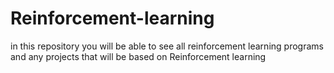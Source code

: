 # Reinforcement-learning
in this  repository you will be able to see all reinforcement learning programs and any projects that will be based on Reinforcement learning 
